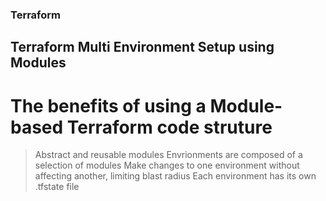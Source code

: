 ### Terraform

## Terraform Multi Environment Setup using Modules

# The benefits of using a Module-based Terraform code struture

> Abstract and reusable modules
> Envrionments are composed of a selection of modules
> Make changes to one environment without affecting another, limiting blast radius
> Each environment has its own .tfstate file